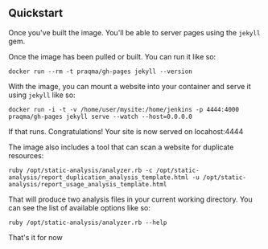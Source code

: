 ## Quickstart

Once you've built the image. You'll be able to server pages using the `jekyll` gem. 

Once the image has been pulled or built. You can run it like so:

	docker run --rm -t praqma/gh-pages jekyll --version

With the image, you can mount a website into your container and serve it using `jekyll` like so:

	docker run -i -t -v /home/user/mysite:/home/jenkins -p 4444:4000 praqma/gh-pages jekyll serve --watch --host=0.0.0.0 

If that runs. Congratulations! Your site is now served on locahost:4444

The image also includes a tool that can scan a website for duplicate resources:
	
	ruby /opt/static-analysis/analyzer.rb -c /opt/static-analysis/report_duplication_analysis_template.html -u /opt/static-analysis/report_usage_analysis_template.html

That will produce two analysis files in your current working directory. You can see the list of available options like so: 

	ruby /opt/static-analysis/analyzer.rb --help

That's it for now
	


